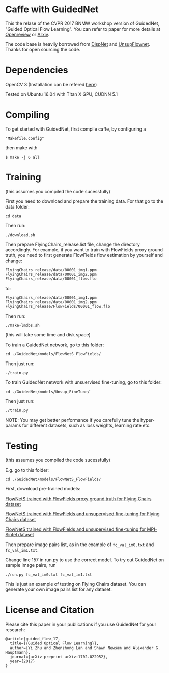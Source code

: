 Caffe with GuidedNet
============================

This the relase of the CVPR 2017 BNMW workshop version of GuidedNet, "Guided Optical Flow Learning". You can refer to paper for more details at [Openreview](https://openreview.net/forum?id=S1kggAGgb&noteId=S1kggAGgb) or [Arxiv](https://arxiv.org/abs/1702.02295).

The code base is heavily borrowed from [DispNet](https://lmb.informatik.uni-freiburg.de/resources/software.php) and [UnsupFlownet](http://scs.ryerson.ca/~jjyu/). Thanks for open sourcing the code.

Dependencies
=========

OpenCV 3 (Installation can be refered [here](https://github.com/BVLC/caffe/wiki/OpenCV-3.2-Installation-Guide-on-Ubuntu-16.04))

Tested on Ubuntu 16.04 with Titan X GPU, CUDNN 5.1

Compiling
=========

To get started with GuidedNet, first compile caffe, by configuring a

    "Makefile.config" 

then make with 

    $ make -j 6 all

Training
========

(this assumes you compiled the code sucessfully) 

First you need to download and prepare the training data. For that go to the data folder: 

    cd data 

Then run: 

    ./download.sh 

Then prepare FlyingChairs_release.list file, change the directory accordingly. For example, if you want to train with FlowFields proxy ground truth, you need to first generate FlowFields flow estimation by yourself and change:

    FlyingChairs_release/data/00001_img1.ppm  FlyingChairs_release/data/00001_img2.ppm  FlyingChairs_release/data/00001_flow.flo 
to:

    FlyingChairs_release/data/00001_img1.ppm  FlyingChairs_release/data/00001_img2.ppm  FlyingChairs_release/FlowFields/00001_flow.flo 

Then run:

    ./make-lmdbs.sh 

(this will take some time and disk space) 

To train a GuidedNet network, go to this folder:
 
    cd ./GuidedNet/models/FlowNetS_FlowFields/

Then just run: 

    ./train.py 

To train GuidedNet network with unsuervised fine-tuning, go to this folder:
    
    cd ./GuidedNet/models/Unsup_FineTune/

Then just run: 

    ./train.py 

NOTE: You may get better performance if you carefully tune the hyper-params for different datasets, such as loss weights, learning rate etc. 

Testing
========

(this assumes you compiled the code sucessfully) 

E.g. go to this folder:

    cd ./GuidedNet/models/FlowNetS_FlowFields/

First, download pre-trained models:

[FlowNetS trained with FlowFields proxy ground truth for Flying Chairs dataset](https://drive.google.com/open?id=0B-bJpXHBmFWDc1JzQVBfbDdBM2c) 

[FlowNetS trained with FlowFields and unsupervised fine-tuning for Flying Chairs dataset](https://drive.google.com/open?id=0B-bJpXHBmFWDbG5ab2ZvbHhVekk) 

[FlowNetS trained with FlowFields and unsupervised fine-tuning for MPI-Sintel dataset](https://drive.google.com/open?id=0B-bJpXHBmFWDQk50OElxZzJLb1k)

Then prepare image pairs list, as in the example of ``fc_val_im0.txt`` and ``fc_val_im1.txt``.

Change line 157 in run.py to use the correct model. To try out GuidedNet on sample image pairs, run

    ./run.py fc_val_im0.txt fc_val_im1.txt 

This is just an example of testing on Flying Chairs dataset. You can generate your own image pairs list for any dataset.


License and Citation
====================

Please cite this paper in your publications if you use GuidedNet for your research:

    @article{guided_flow_17,
      title={{Guided Optical Flow Learning}},
      author={Yi Zhu and Zhenzhong Lan and Shawn Newsam and Alexander G. Hauptmann},
      journal={arXiv preprint arXiv:1702.022952},
      year={2017}
    }
